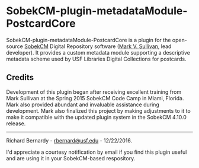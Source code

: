 # SobekCM-plugin-metadataModule-PostcardCore
<p>SobekCM-plugin-metadataModule-PostcardCore is a plugin for the open-source <a href="https://github.com/MarkVSullivan/SobekCM-Web-Application">SobekCM</a> Digital Repository software (<a href="https://github.com/MarkVSullivan">Mark V. Sullivan</a>, lead developer). It provides a custom metadata module supporting a descriptive metadata scheme used by USF Libraries Digital Collections for postcards.</p>
<h2>Credits</h2>
<p>Development of this plugin began after receiving excellent training from Mark Sullivan at the Spring 2015 SobekCM Code Camp in Miami, Florida. Mark also provided abundant and invaluable assistance during development. Mark also finalized this project by making adjustments to it to make it compatible with the updated plugin system in the SobekCM 4.10.0 release.</p>
<hr/>
<p>Richard Bernardy - <a href="mailto:rbernard@usf.edu">rbernard@usf.edu</a> - 12/22/2016.</p>
<p>I'd appreciate a courtesy notification by email if you find this plugin useful and are using it in your SobekCM-based respository.</p>
